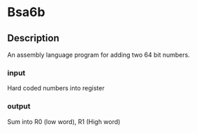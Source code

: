 # Bsa6b
## Description
An assembly language program for adding two 64 bit numbers.
### input
Hard coded numbers into register
### output
Sum into R0 (low word), R1 (High word)
